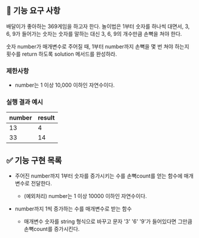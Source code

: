 ## 🚀 기능 요구 사항

배달이가 좋아하는 369게임을 하고자 한다. 놀이법은 1부터 숫자를 하나씩 대면서, 3, 6, 9가 들어가는 숫자는 숫자를 말하는 대신 3, 6, 9의 개수만큼 손뼉을 쳐야 한다.

숫자 number가 매개변수로 주어질 때, 1부터 number까지 손뼉을 몇 번 쳐야 하는지 횟수를 return 하도록 solution 메서드를 완성하라.

### 제한사항

- number는 1 이상 10,000 이하인 자연수이다.

### 실행 결과 예시

| number | result |
| ------ | ------ |
| 13     | 4      |
| 33     | 14     |

## ✅ 기능 구현 목록

- 주어진 number까지 1부터 숫자를 증가시키는 수를 손뼉count를 얻는 함수에 매개변수로 전달한다.

  - (예외처리) number는 1 이상 10000 이하인 자연수이다.

- number까지 1씩 증가하는 수를 매개변수로 받는 함수

  - 매개변수 숫자를 string 형식으로 바꾸고 문자 '3' '6' '9'가 들어있다면 그만큼 손뼉count를 증가시킨다.
